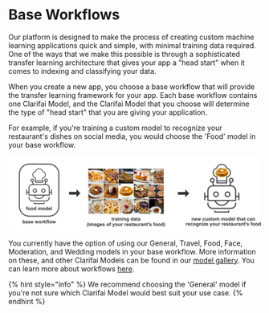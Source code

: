 # Base Workflows

Our platform is designed to make the process of creating custom machine learning applications quick and simple, with minimal training data required. One of the ways that we make this possible is through a sophisticated transfer learning architecture that gives your app a "head start" when it comes to indexing and classifying your data.

When you create a new app, you choose a base workflow that will provide the transfer learning framework for your app. Each base workflow contains one Clarifai Model, and the Clarifai Model that you choose will determine the type of "head start" that you are giving your application.

For example, if you're training a custom model to recognize your restaurant's dishes on social media, you would choose the 'Food' model in your base workflow.

![](../../.gitbook/assets/base_workflow%20%282%29%20%282%29%20%283%29%20%283%29%20%283%29%20%283%29%20%283%29%20%281%29.jpg)

You currently have the option of using our General, Travel, Food, Face, Moderation, and Wedding models in your base workflow. More information on these, and other Clarifai Models can be found in our [model gallery](https://www.clarifai.com/models). You can learn more about workflows [here](https://docs.clarifai.com/api-guide/workflows).

{% hint style="info" %}
We recommend choosing the 'General' model if you're not sure which Clarifai Model would best suit your use case.
{% endhint %}

